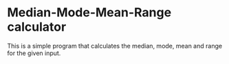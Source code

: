# Median-Mode-Mean-Range calculator
This is a simple program that calculates the median, mode, mean and range for the given input.
